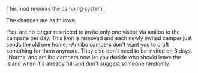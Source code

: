 This mod reworks the camping system.

The changes are as follows:

-You are no longer restricted to invite only one visitor via amiibo to the campsite per day. This limit is removed and each newly invited camper just sends the old one home.
-Amiibo campers don't want you to craft something for them anymore. They also don't need to be invited on 3 days.
-Normal and amiibo campers now let you decide who should leave the island when it's already full and don't suggest someone randomly.
